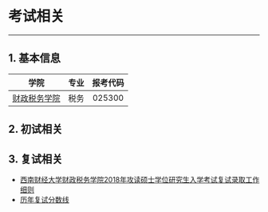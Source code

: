 # 考试相关

***

## 1. 基本信息

|                          学院                          | 专业 | 报考代码 |
| :----------------------------------------------------: | :--: | :------: |
| [财政税务学院](https://spft.swufe.edu.cn/Chi/zwsy.htm) | 税务 |  025300  |

## 2. 初试相关



## 3. 复试相关

* [西南财经大学财政税务学院2018年攻读硕士学位研究生入学考试复试录取工作细则](https://spft.swufe.edu.cn/info/1118/2061.htm)
* [历年复试分数线](http://yz.swufe.edu.cn/chaxun/yzbwww/fsx/fsx.html)

